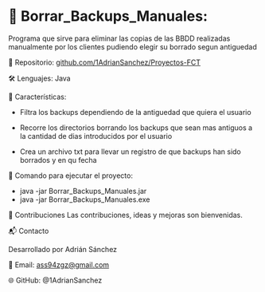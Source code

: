 # 📌 Borrar_Backups_Manuales:

Programa que sirve para eliminar las copias de las BBDD realizadas manualmente por los clientes pudiendo elegir su borrado segun antiguedad 

🔗 Repositorio: [github.com/1AdrianSanchez/Proyectos-FCT](https://github.com/1AdrianSanchez/Proyectos-FCT)

🛠️ Lenguajes: Java

📜 Características:

- Filtra los backups dependiendo de la antiguedad que quiera el usuario

- Recorre los directorios borrando los backups que sean mas antiguos a la cantidad de dias introducidos por el usuario

- Crea un archivo txt para llevar un registro de que backups han sido borrados y en qu fecha

🚀 Comando para ejecutar el proyecto:
- java -jar Borrar_Backups_Manuales.jar
- java -jar Borrar_Backups_Manuales.exe

🤝 Contribuciones
Las contribuciones, ideas y mejoras son bienvenidas.

📬 Contacto

Desarrollado por Adrián Sánchez

📧 Email: ass94zgz@gmail.com

🌐 GitHub: @1AdrianSanchez
